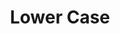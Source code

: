 ---
title: "Lower Case"

categories: ['']

tags: ['Lower', 'Case']

arabic: ['حروف صغيرة']

publishers: ['المعالجة اﻵلية للنصوص العربية']

types: "word"

slug: ""
---